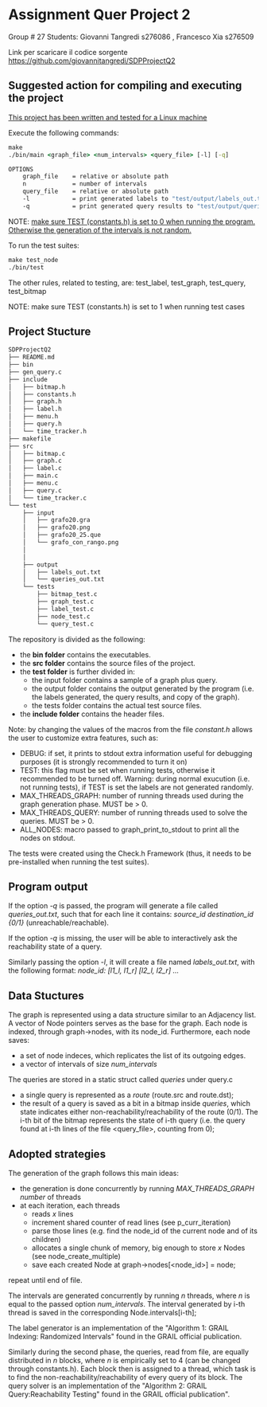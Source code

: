 # Assignment Quer Project 2

Group # 27 
Students: Giovanni Tangredi s276086 , Francesco Xia s276509

Link per scaricare il codice sorgente 
https://github.com/giovannitangredi/SDPProjectQ2

## Suggested action for compiling and executing the project
<ins>This project has been written and tested for a Linux machine</ins>

Execute the following commands:
```bat
make
./bin/main <graph_file> <num_intervals> <query_file> [-l] [-q]

OPTIONS
	graph_file    = relative or absolute path
	n             = number of intervals
	query_file    = relative or absolute path
	-l            = print generated labels to "test/output/labels_out.txt" (optional)
	-q            = print generated query results to "test/output/queries_out.txt" (optional)
```
NOTE: <ins>make sure TEST (constants.h) is set to 0 when running the program. Otherwise the generation of the intervals is not random. </ins>

To run the test suites:
```bat
make test_node
./bin/test
```
The other rules, related to testing, are: test_label, test_graph, test_query, test_bitmap

NOTE: make sure TEST (constants.h) is set to 1 when running test cases
## Project Stucture
``` bash
SDPProjectQ2
├── README.md
├── bin
├── gen_query.c
├── include
│   ├── bitmap.h
│   ├── constants.h
│   ├── graph.h
│   ├── label.h
│   ├── menu.h
│   ├── query.h
│   └── time_tracker.h
├── makefile
├── src
│   ├── bitmap.c
│   ├── graph.c
│   ├── label.c
│   ├── main.c
│   ├── menu.c
│   ├── query.c
│   └── time_tracker.c
└── test
    ├── input
    │   ├── grafo20.gra
    │   ├── grafo20.png
    │   ├── grafo20_25.que
    │   └── grafo_con_rango.png
    │ 
    │       
    ├── output
    │   ├── labels_out.txt
    │   └── queries_out.txt
    └── tests
        ├── bitmap_test.c
        ├── graph_test.c
        ├── label_test.c
        ├── node_test.c
        └── query_test.c
```
The repository is divided as the following:
* the **bin folder** contains the executables.
* the **src folder** contains the source files of the project.
* the **test folder** is further divided in:
    * the input folder contains a sample of a graph plus query.
    * the output folder contains the output generated by the program (i.e. the labels generated, the query results, and copy of the graph).
    * the tests folder contains the actual test source files.
* the **include folder** contains the header files.

Note: by changing the values of the macros from the file *constant.h* allows the user to customize extra features, such as:
* DEBUG: if set, it prints to stdout extra information useful for debugging purposes (it is strongly recommended to turn it on)
* TEST: this flag must be set when running tests, otherwise it recommended to be turned off. Warning: during normal exucution (i.e. not running tests), if TEST is set the labels are not generated randomly.
* MAX_THREADS_GRAPH: number of running threads used during the graph generation phase. MUST be > 0.
* MAX_THREADS_QUERY: number of running threads used to solve the queries. MUST be > 0.
* ALL_NODES: macro passed to graph_print_to_stdout to print all the nodes on stdout.

The tests were created using the Check.h Framework (thus, it needs to be pre-installed when running the test suites).

## Program output
If the option *-q* is passed, the program will generate a file called *queries_out.txt*, such that for each line it contains:
*source_id destination_id {0/1}* (unreachable/reachable).

If the option *-q* is missing, the user will be able to interactively ask the reachability state of a query.

Similarly passing the option *-l*, it will create a file named *labels_out.txt*, with the following format:
*node_id: [l1_l, l1_r] [l2_l, l2_r] ...*

## Data Stuctures 
The graph is represented using a data structure similar to an Adjacency list. A vector of Node pointers serves as the base for the graph. Each node is indexed, through graph->nodes, with its node_id. Furthermore, each node saves:
* a set of node indeces, which replicates the list of its outgoing edges.
* a vector of intervals of size *num_intervals* 

The queries are stored in a static struct called *queries* under query.c
* a single query is represented as a *route* (route.src and route.dst);
* the result of a query is saved as a bit in a bitmap inside *queries*, which state indicates either non-reachability/reachability of the route (0/1). The i-th bit of the bitmap represents the state of i-th query (i.e. the query found at i-th lines of the file <query_file>, counting from 0);

## Adopted strategies
The generation of the graph follows this main ideas:
* the generation is done concurrently by running *MAX_THREADS_GRAPH number* of threads 
* at each iteration, each threads
    * reads *x* lines
    * increment shared counter of read lines (see p_curr_iteration)
    * parse those lines (e.g. find the node_id of the current node and of its children)
    * allocates a single chunk of memory, big enough to store *x* Nodes (see node_create_multiple) 
    * save each created Node at graph->nodes[<node_id>] = node;

repeat until end of file.

The intervals are generated concurrently by running *n* threads, where *n* is equal to the passed option *num_intervals*. The interval generated by i-th thread is saved in the corresponding Node.intervals[i-th];

The label generator is an implementation of the "Algorithm 1: GRAIL Indexing: Randomized Intervals" found in the GRAIL official publication. 

Similarly during the second phase, the queries, read from file, are equally distributed in *n* blocks, where *n* is empirically set to 4 (can be changed through constants.h). Each block then is assigned to a thread, which task is to find the non-reachability/reachability of every query of its block.
The query solver is an implementation of the "Algorithm 2: GRAIL Query:Reachability Testing" found in the GRAIL official publication".
